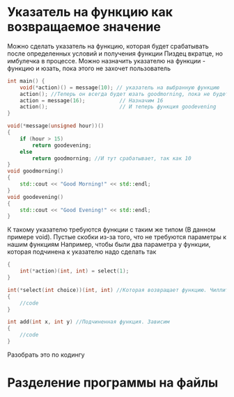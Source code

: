# Указатель на функцию как возвращаемое значение

Можно сделать указатель на функцию, которая будет срабатывать после определенных условий и получения функции
Пиздец вкратце, но имбулечка в процессе. Можно назначить указателю на функции - функцию и юзать, пока этого не захочет пользователь

```cpp
int main() {
    void(*action)() = message(10); // указатель на выбранную функцию
    action(); //Теперь он всегда будет юзать goodmorning, пока не будет изменения
    action = message(16);           // Назначим 16
    action();                       // И теперь функция goodevening
}

void(*message(unsigned hour))()
{
    if (hour > 15)
        return goodevening; 
    else
        return goodmorning; //И тут срабатывает, так как 10
}
void goodmorning()
{
    std::cout << "Good Morning!" << std::endl;
}
void goodevening()
{
    std::cout << "Good Evening!" << std::endl;
}
```

К такому указателю требуются функции с таким же типом (В данном примере void). Пустые скобки из-за того, что не требуются параметры к нашим функциям
Например, чтобы были два параметра у функции, которая подчинена к указателю надо сделать так

```cpp
{
    int(*action)(int, int) = select(1);
}

int(*select(int choice))(int, int) //Которая возвращает функцию. Чиллит с условиями
{
    //code
}

int add(int x, int y) //Подчиненная функция. Зависим
{
    //code
}
```
Разобрать это по кодингу

# Разделение программы на файлы